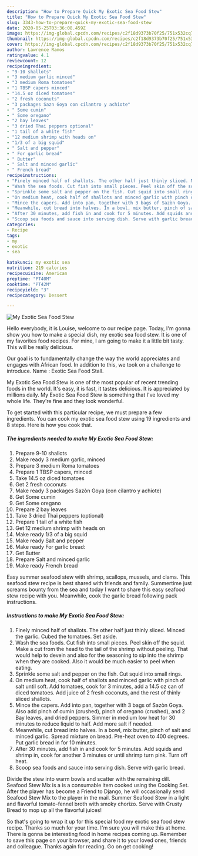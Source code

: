 ```yaml
---
description: "How to Prepare Quick My Exotic Sea Food Stew"
title: "How to Prepare Quick My Exotic Sea Food Stew"
slug: 3343-how-to-prepare-quick-my-exotic-sea-food-stew
date: 2020-05-25T03:36:08.459Z
image: https://img-global.cpcdn.com/recipes/c2f18d9373b70f25/751x532cq70/my-exotic-sea-food-stew-recipe-main-photo.jpg
thumbnail: https://img-global.cpcdn.com/recipes/c2f18d9373b70f25/751x532cq70/my-exotic-sea-food-stew-recipe-main-photo.jpg
cover: https://img-global.cpcdn.com/recipes/c2f18d9373b70f25/751x532cq70/my-exotic-sea-food-stew-recipe-main-photo.jpg
author: Lawrence Ramos
ratingvalue: 4.1
reviewcount: 12
recipeingredient:
- "9-10 shallots"
- "3 medium garlic minced"
- "3 medium Roma tomatoes"
- "1 TBSP capers minced"
- "14.5 oz diced tomatoes"
- "2 fresh coconuts"
- "3 packages Sazn Goya con cilantro y achiote"
- " Some cumin"
- " Some oregano"
- "2 bay leaves"
- "3 dried Thai peppers optional"
- "1 tail of a white fish"
- "12 medium shrimp with heads on"
- "1/3 of a big squid"
- " Salt and pepper"
- " For garlic bread"
- " Butter"
- " Salt and minced garlic"
- " French bread"
recipeinstructions:
- "Finely minced half of shallots. The other half just thinly sliced. Minced the garlic. Cubed the tomatoes. Set aside."
- "Wash the sea foods. Cut fish into small pieces. Peel skin off the squid. Make a cut from the head to the tail of the shrimp without peeling. That would help to devein and also for the seasoning to sip into the shrimp when they are cooked. Also it would be much easier to peel when eating."
- "Sprinkle some salt and pepper on the fish. Cut squid into small rings."
- "On medium heat, cook half of shallots and minced garlic with pinch of salt until soft. Add tomatoes, cook for 3 minutes, add a 14.5 oz can of diced tomatoes. Add juice of 2 fresh coconuts, and the rest of thinly sliced shallots."
- "Mince the capers. Add into pan, together with 3 bags of Sazòn Goya. Also add pinch of cumin (crushed), pinch of oregano (crushed), and 2 Bay leaves, and dried peppers. Simmer in medium low heat for 30 minutes to reduce liquid to half. Add more salt if needed."
- "Meanwhile, cut bread into halves. In a bowl, mix butter, pinch of salt and minced garlic. Spread mixture on bread. Pre-heat oven to 400 degrees. Put garlic bread in for 10 minutes."
- "After 30 minutes, add fish in and cook for 5 minutes. Add squids and shrimp in, cook for another 3 minutes or until shrimp turn pink. Turn off heat."
- "Scoop sea foods and sauce into serving dish. Serve with garlic bread."
categories:
- Recipe
tags:
- my
- exotic
- sea

katakunci: my exotic sea 
nutrition: 219 calories
recipecuisine: American
preptime: "PT40M"
cooktime: "PT42M"
recipeyield: "3"
recipecategory: Dessert

---
```



![My Exotic Sea Food Stew](https://img-global.cpcdn.com/recipes/c2f18d9373b70f25/751x532cq70/my-exotic-sea-food-stew-recipe-main-photo.jpg)

Hello everybody, it is Louise, welcome to our recipe page. Today, I'm gonna show you how to make a special dish, my exotic sea food stew. It is one of my favorites food recipes. For mine, I am going to make it a little bit tasty. This will be really delicious.

Our goal is to fundamentally change the way the world appreciates and engages with African food. In addition to this, we took on a challenge to introduce. Name : Exotic Sea Food Stall.

My Exotic Sea Food Stew is one of the most popular of recent trending foods in the world. It's easy, it is fast, it tastes delicious. It is appreciated by millions daily. My Exotic Sea Food Stew is something that I've loved my whole life. They're fine and they look wonderful.


To get started with this particular recipe, we must prepare a few ingredients. You can cook my exotic sea food stew using 19 ingredients and 8 steps. Here is how you cook that.

<!--inarticleads1-->

##### The ingredients needed to make My Exotic Sea Food Stew:

1. Prepare 9-10 shallots
1. Make ready 3 medium garlic, minced
1. Prepare 3 medium Roma tomatoes
1. Prepare 1 TBSP capers, minced
1. Take 14.5 oz diced tomatoes
1. Get 2 fresh coconuts
1. Make ready 3 packages Sazòn Goya (con cilantro y achiote)
1. Get  Some cumin
1. Get  Some oregano
1. Prepare 2 bay leaves
1. Take 3 dried Thai peppers (optional)
1. Prepare 1 tail of a white fish
1. Get 12 medium shrimp with heads on
1. Make ready 1/3 of a big squid
1. Make ready  Salt and pepper
1. Make ready  For garlic bread:
1. Get  Butter
1. Prepare  Salt and minced garlic
1. Make ready  French bread


Easy summer seafood stew with shrimp, scallops, mussels, and clams. This seafood stew recipe is best shared with friends and family. Summertime just screams bounty from the sea and today I want to share this easy seafood stew recipe with you. Meanwhile, cook the garlic bread following pack instructions. 

<!--inarticleads2-->

##### Instructions to make My Exotic Sea Food Stew:

1. Finely minced half of shallots. The other half just thinly sliced. Minced the garlic. Cubed the tomatoes. Set aside.
1. Wash the sea foods. Cut fish into small pieces. Peel skin off the squid. Make a cut from the head to the tail of the shrimp without peeling. That would help to devein and also for the seasoning to sip into the shrimp when they are cooked. Also it would be much easier to peel when eating.
1. Sprinkle some salt and pepper on the fish. Cut squid into small rings.
1. On medium heat, cook half of shallots and minced garlic with pinch of salt until soft. Add tomatoes, cook for 3 minutes, add a 14.5 oz can of diced tomatoes. Add juice of 2 fresh coconuts, and the rest of thinly sliced shallots.
1. Mince the capers. Add into pan, together with 3 bags of Sazòn Goya. Also add pinch of cumin (crushed), pinch of oregano (crushed), and 2 Bay leaves, and dried peppers. Simmer in medium low heat for 30 minutes to reduce liquid to half. Add more salt if needed.
1. Meanwhile, cut bread into halves. In a bowl, mix butter, pinch of salt and minced garlic. Spread mixture on bread. Pre-heat oven to 400 degrees. Put garlic bread in for 10 minutes.
1. After 30 minutes, add fish in and cook for 5 minutes. Add squids and shrimp in, cook for another 3 minutes or until shrimp turn pink. Turn off heat.
1. Scoop sea foods and sauce into serving dish. Serve with garlic bread.


Divide the stew into warm bowls and scatter with the remaining dill. Seafood Stew Mix is a is a consumable item cooked using the Cooking Set. After the player has become a Friend to Django, he will occasionally send Seafood Stew Mix to the player in the mail. Summer Seafood Stew in a light and flavorful tomato-fennel broth with smoky chorizo. Serve with Crusty Bread to mop up all the flavorful juices! 

So that's going to wrap it up for this special food my exotic sea food stew recipe. Thanks so much for your time. I'm sure you will make this at home. There is gonna be interesting food in home recipes coming up. Remember to save this page on your browser, and share it to your loved ones, friends and colleague. Thanks again for reading. Go on get cooking!
